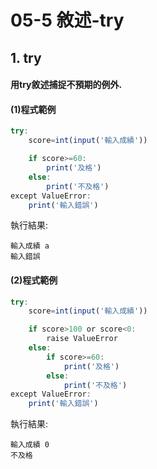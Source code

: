 # 05-5 敘述-try


## 1. try

#### 用try敘述捕捉不預期的例外.


#### (1)程式範例

```javascript
try:
    score=int(input('輸入成績'))

    if score>=60:
        print('及格')
    else:
        print('不及格')
except ValueError:
    print('輸入錯誤')
```


執行結果:
```
輸入成績 a
輸入錯誤
```


#### (2)程式範例

```javascript
try:
    score=int(input('輸入成績'))

    if score>100 or score<0:
        raise ValueError
    else:
        if score>=60:
            print('及格')
        else:
            print('不及格')
except ValueError:
    print('輸入錯誤')        
```


執行結果:
```
輸入成績 0
不及格
```
